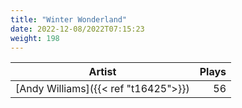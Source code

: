 ```yaml
---
title: "Winter Wonderland"
date: 2022-12-08/2022T07:15:23
weight: 198
---
```




 Artist | Plays 
----- | -----:
[Andy Williams]({{< ref "t16425">}}) | 56

